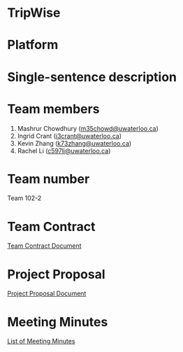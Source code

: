 # TripWise
# Platform
# Single-sentence description
# Team members
1. Mashrur Chowdhury (m35chowd@uwaterloo.ca)
2. Ingrid Crant (i3crant@uwaterloo.ca)
3. Kevin Zhang (k73zhang@uwaterloo.ca)
4. Rachel Li (c597li@uwaterloo.ca)
# Team number
Team 102-2
# Team Contract
[Team Contract Document](https://git.uwaterloo.ca/m35chowd/team102-2/-/wikis/Team-102-2-Contract)
# Project Proposal
[Project Proposal Document](https://git.uwaterloo.ca/m35chowd/team102-2/-/wikis/Project-Proposal)
# Meeting Minutes
[List of Meeting Minutes](https://git.uwaterloo.ca/m35chowd/team102-2/-/wikis/Meeting-Minutes)
